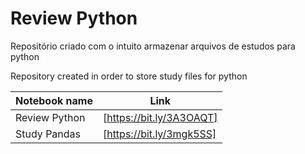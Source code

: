 # Review Python
Repositório criado com o intuito armazenar arquivos de estudos para python

Repository created in order to store study files for python

| Notebook name| Link |
| ------ | ------ |
| Review Python | [https://bit.ly/3A3OAQT] |
| Study Pandas | [https://bit.ly/3mgk5SS] |
